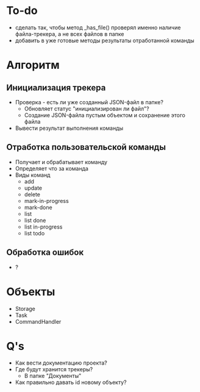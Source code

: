 # To-do

- сделать так, чтобы метод _has_file() проверял именно наличие файла-трекера, а не всех файлов в папке
- добавить в уже готовые методы результаты отработанной команды

# Алгоритм

## Инициализация трекера

+ Проверка - есть ли уже созданный JSON-файл в папке?
    + Обновляет статус "инициализирован ли файл"?
    + Создание JSON-файла пустым объектом и сохранение этого файла
+ Вывести результат выполнения команды

## Отработка пользовательской команды

- Получает и обрабатывает команду
- Определяет что за команда
- Виды команд
    + add
    - update
    + delete
    - mark-in-progress
    - mark-done
    + list
    + list done
    + list in-progress
    + list todo

## Обработка ошибок

- ?

# Объекты

- Storage
- Task
- CommandHandler

# Q's

- Как вести документацию проекта?
- Где будут хранится трекеры?
    - В папке "Документы"
- Как правильно давать id новому объекту?